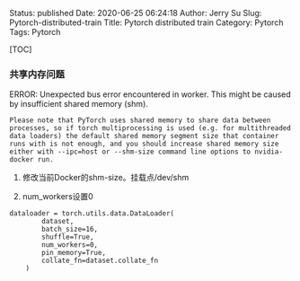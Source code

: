 Status: published
Date: 2020-06-25 06:24:18
Author: Jerry Su
Slug: Pytorch-distributed-train
Title: Pytorch distributed train
Category: Pytorch 
Tags: Pytorch

[TOC]

### 共享内存问题

ERROR: Unexpected bus error encountered in worker. This might be caused by insufficient shared memory (shm).

```Please note that PyTorch uses shared memory to share data between processes, so if torch multiprocessing is used (e.g. for multithreaded data loaders) the default shared memory segment size that container runs with is not enough, and you should increase shared memory size either with --ipc=host or --shm-size command line options to nvidia-docker run.```

1. 修改当前Docker的shm-size。挂载点/dev/shm

2.  num_workers设置0
```
dataloader = torch.utils.data.DataLoader(
        dataset,
        batch_size=16,
        shuffle=True,
        num_workers=0,
        pin_memory=True,
        collate_fn=dataset.collate_fn
    )
```
